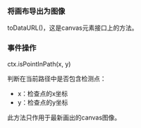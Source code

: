 ### 将画布导出为图像 ###

toDataURL()，这是canvas元素接口上的方法。

### 事件操作 ###

ctx.isPointInPath(x, y)

判断在当前路径中是否包含检测点：

+ x：检查点的x坐标
+ y：检查点的y坐标

此方法只作用于最新画出的canvas图像。
